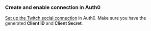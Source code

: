 ### Create and enable connection in Auth0
[Set up the Twitch social connection](https://auth0.com/docs/dashboard/guides/connections/set-up-connections-social) in Auth0. Make sure you have the generated **Client ID** and **Client Secret**.
